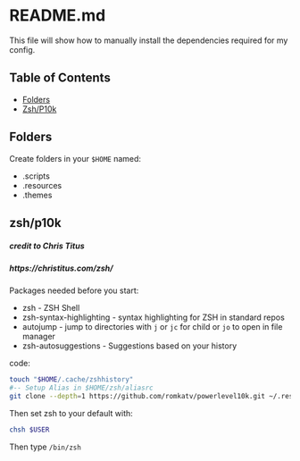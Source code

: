 <h1>README.md</h1>
This file will show how to manually install the dependencies required for my config.


## Table of Contents

* [Folders](#folders)
* [Zsh/P10k](#zsh/p10k)

## Folders
Create folders in your `$HOME` named:
* .scripts
* .resources
* .themes

## zsh/p10k
<h5>credit to Chris Titus</h5>
<h5>https://christitus.com/zsh/</h5>


Packages needed before you start:
* zsh - ZSH Shell
* zsh-syntax-highlighting - syntax highlighting for ZSH in standard repos
* autojump - jump to directories with `j` or `jc` for child or `jo` to open in file manager 
* zsh-autosuggestions - Suggestions based on your history

code:
  ```sh
  touch "$HOME/.cache/zshhistory"
  #-- Setup Alias in $HOME/zsh/aliasrc
  git clone --depth=1 https://github.com/romkatv/powerlevel10k.git ~/.resources/powerlevel10k
  ```

Then set zsh to your default with:
  ```sh
  chsh $USER
  ```
Then type `/bin/zsh`

